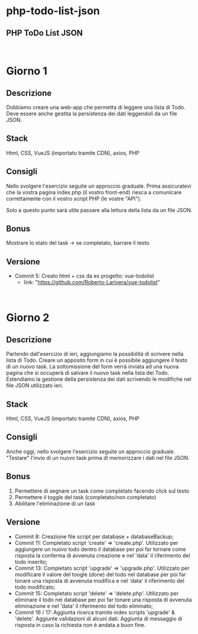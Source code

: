# php-todo-list-json
## PHP ToDo List JSON
<br>

# Giorno 1
## Descrizione
Dobbiamo creare una web-app che permetta di leggere una lista di Todo.
Deve essere anche gestita la persistenza dei dati leggendoli da un file JSON.

## Stack
Html, CSS, VueJS (importato tramite CDN), axios, PHP

## Consigli
Nello svolgere l'esercizio seguite un approccio graduale.
Prima assicuratevi che la vostra pagina index.php (il vostro front-end) riesca a comunicare correttamente con il vostro script PHP (le vostre "API").

Solo a questo punto sarà utile passare alla lettura della lista da un file JSON.

## Bonus
Mostrare lo stato del task → se completato, barrare il testo

## Versione
- Commit 5: Creato html + css da ex progetto: vue-todolist
    - link: "https://github.com/Roberto-Larivera/vue-todolist"

<br>

# Giorno 2
## Descrizione
Partendo dall'esercizio di ieri, aggiungiamo la possibilità di scrivere nella lista di Todo.
Creare un apposito form in cui è possibile aggiungere il testo di un nuovo task. La sottomissione del form verrà inviata ad una nuova pagina che si occuperà di salvare il nuovo task nella lista dei Todo.
Estendiamo la gestione della persistenza dei dati scrivendo le modifiche nel file JSON utilizzato ieri.

## Stack
Html, CSS, VueJS (importato tramite CDN), axios, PHP

## Consigli
Anche oggi, nello svolgere l'esercizio seguite un approccio graduale.
"Testare" l'invio di un nuovo task prima di memorizzare i dati nel file JSON.


## Bonus
1. Permettere di segnare un task come completato facendo click sul testo
2. Permettere il toggle del task (completato/non completato)
3. Abilitare l'eliminazione di un task

## Versione
- Commit 8: Creazione file script per database + databaseBackup;
- Commit 11: Completato script 'create' => 'create.php'. Utilizzato per aggiungere un nuovo todo dentro il database per poi far tornare come risposta la conferma di avvenuta creazione e nel 'data' il riferimento del todo inserito;
- Commit 13: Completato script 'upgrade' => 'upgrade.php'. Utilizzato per modificare il valore del toogle (done) del todo nel database per poi far tonare una risposta di avvenuta modifica e nel 'data' il riferimento del todo modificato;
- Commit 15: Completato script 'delete' => 'delete.php'. Utilizzato per eliminare il todo nel database per poi far tonare una risposta di avvenuta eliminazione e nel 'data' il riferimento del todo eliminato;
- Commit 16 / 17: Aggiunta ricerca tramite index scripts 'upgrade' & 'delete'. Aggiunte validazioni di alcuni dati. Aggiunta di messaggio di risposta in caso la richiesta non è andata a buon fine.